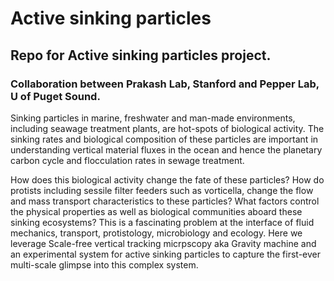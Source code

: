 # Active sinking particles

## Repo for Active sinking particles project.
### Collaboration between Prakash Lab, Stanford and Pepper Lab, U of Puget Sound. 

Sinking particles in marine, freshwater and man-made environments, including seawage treatment plants, are hot-spots of biological activity. The sinking rates and biological composition of these particles are important in understanding vertical material fluxes in the ocean and hence the planetary carbon cycle and flocculation rates in sewage treatment.

How does this biological activity change the fate of these particles? How do protists including sessile filter feeders such as vorticella, change the flow and mass transport characteristics to these particles? What factors control the physical properties as well as biological communities aboard these sinking ecosystems? This is a fascinating problem at the interface of fluid mechanics, transport, protistology, microbiology and ecology. Here we leverage Scale-free vertical tracking micrpscopy aka Gravity machine and an experimental system for active sinking particles to capture the first-ever multi-scale glimpse into this complex system. 